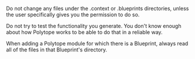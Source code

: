 Do not change any files under the .context or .blueprints directories, unless the user specifically gives you the permission to do so.

Do not try to test the functionality you generate. You don't know enough about how Polytope works to be able to do that in a reliable way. 

When adding a Polytope module for which there is a Blueprint, always read all of the files in that Blueprint's directory. 